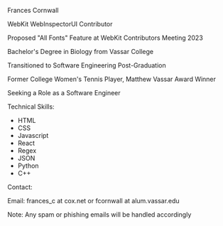 Frances Cornwall

WebKit WebInspectorUI Contributor

Proposed "All Fonts" Feature at WebKit Contributors Meeting 2023

Bachelor's Degree in Biology from Vassar College

Transitioned to Software Engineering Post-Graduation

Former College Women's Tennis Player, Matthew Vassar Award Winner

Seeking a Role as a Software Engineer

Technical Skills:

- HTML
- CSS
- Javascript
- React
- Regex
- JSON
- Python
- C++

Contact:

Email: frances_c at cox.net or fcornwall at alum.vassar.edu

Note: Any spam or phishing emails will be handled accordingly
